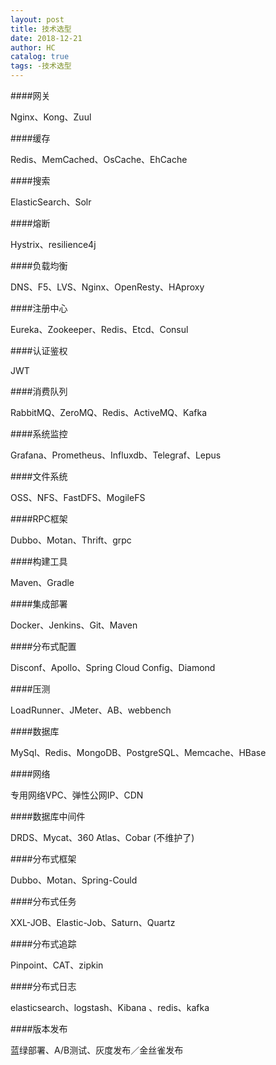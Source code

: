 ```yaml
---
layout: post
title: 技术选型
date: 2018-12-21
author: HC
catalog: true
tags: -技术选型
---
```


####网关

Nginx、Kong、Zuul

####缓存

Redis、MemCached、OsCache、EhCache

####搜索

ElasticSearch、Solr

####熔断

Hystrix、resilience4j

####负载均衡

DNS、F5、LVS、Nginx、OpenResty、HAproxy

####注册中心

Eureka、Zookeeper、Redis、Etcd、Consul

####认证鉴权

JWT

####消费队列

RabbitMQ、ZeroMQ、Redis、ActiveMQ、Kafka

####系统监控

Grafana、Prometheus、Influxdb、Telegraf、Lepus

####文件系统

OSS、NFS、FastDFS、MogileFS

####RPC框架

Dubbo、Motan、Thrift、grpc

####构建工具

Maven、Gradle

####集成部署

Docker、Jenkins、Git、Maven

####分布式配置

Disconf、Apollo、Spring Cloud Config、Diamond

####压测

LoadRunner、JMeter、AB、webbench

####数据库

MySql、Redis、MongoDB、PostgreSQL、Memcache、HBase

####网络

专用网络VPC、弹性公网IP、CDN

####数据库中间件

DRDS、Mycat、360 Atlas、Cobar (不维护了)

####分布式框架

Dubbo、Motan、Spring-Could

####分布式任务

XXL-JOB、Elastic-Job、Saturn、Quartz

####分布式追踪

Pinpoint、CAT、zipkin

####分布式日志

elasticsearch、logstash、Kibana 、redis、kafka

####版本发布

蓝绿部署、A/B测试、灰度发布／金丝雀发布

